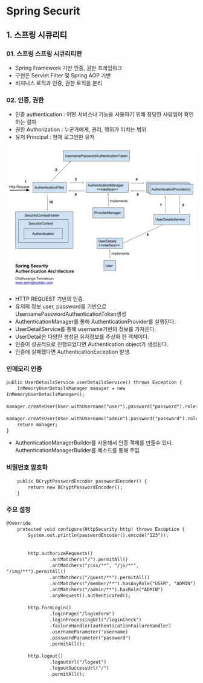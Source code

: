 Spring Securit
===========================

## 1. 스프링 시큐리티

### 01. 스프링 스프링 시큐리티란

* Spring Framework 기반 인증, 권한 프레임워크
* 구현은 Servlet Filter 및 Spring AOP 기반 
* 비지니스 로직과 인증, 권한 로직을 분리


### 02. 인증, 권한

* 인증 authentication : 어떤 서비스나 기능을 사용하기 위해 정당한 사람임이 확인하는 절차
* 권한 Authorization :  누군가에게, 권리, 행위가 미치는 범위
* 유저 Principal : 현재 로그인한 유저

![Security](./security.jpg)



* HTTP REQUEST 기반의 인증.
* 유저의 정보 user, password를 기반으로 UsernamePasswordAuthenticationToken생성
* AuthenticationManager를 통해 AuthenticationProvider를 실행된다. 
* UserDetailService를 통해 username기반의 정보를 가져온다. 
* UserDetail은 다양한 생성된 유저정보를 추상화 한 객체이다. 
* 인증이 성공적으로 진행되었다면 Authentication object가 생성된다. 
* 인증에 실패했다면 AuthenticationException 발생. 

[Security Example]: https://spring.io/guides/gs/securing-web/ 



### 인메모리 인증
```@Bean
public UserDetailsService userDetailsService() throws Exception {
	InMemoryUserDetailsManager manager = new InMemoryUserDetailsManager();
	manager.createUser(User.withUsername("user").password("password").roles("USER").build());
	manager.createUser(User.withUsername("admin").password("password").roles("USER","ADMIN").build());
	return manager;
}
```

* AuthenticationManagerBuilder를 사용해서 인증 객체를 만들수 있다. AuthenticationManagerBuilder를 메소드를 통해 주입

### 비밀번호 암호화
```@Bean
    public BCryptPasswordEncoder passwordEncoder() {
        return new BCryptPasswordEncoder();
    }
```

### 주요 설정
```
@Override
    protected void configure(HttpSecurity http) throws Exception {
        System.out.println(passwordEncoder().encode("123"));


        http.authorizeRequests()
                .antMatchers("/").permitAll()
                .antMatchers("/css/**", "/js/**", "/img/**").permitAll()
                .antMatchers("/guest/**").permitAll()
                .antMatchers("/member/**").hasAnyRole("USER", "ADMIN")
                .antMatchers("/admin/**").hasRole("ADMIN")
                .anyRequest().authenticated();

        http.formLogin()
                .loginPage("/loginForm")
                .loginProcessingUrl("/loginCheck")
                .failureHandler(authenticationFailureHandler)
                .usernameParameter("username)
                .passwordParameter("password")
                .permitAll();

        http.logout()
                .logoutUrl("/logout")
                .logoutSuccessUrl("/")
                .permitAll();
```




